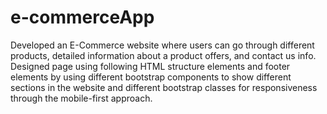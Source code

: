 # e-commerceApp
Developed an E-Commerce website where users can go through different products, detailed information about a product offers, and contact us info.
Designed page using following HTML structure elements and footer elements by using different bootstrap components to show different sections
in the website and different bootstrap classes for responsiveness through the mobile-first approach.
